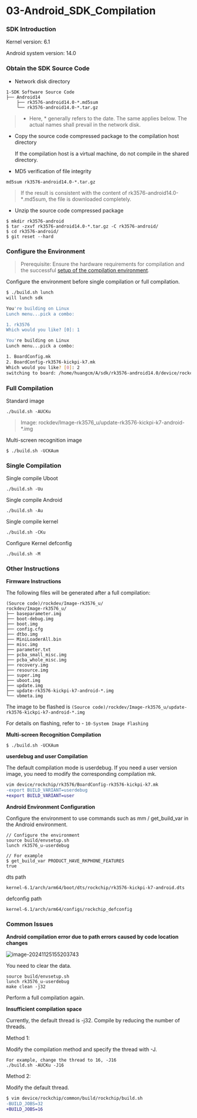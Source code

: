 # 03-Android_SDK_Compilation

### SDK Introduction

Kernel version: 6.1

Android system version: 14.0


### Obtain the SDK Source Code

* Network disk directory

```
1-SDK Software Source Code
├── Android14
    ├── rk3576-android14.0-*.md5sum
    └── rk3576-android14.0-*.tar.gz
```

> * Here, * generally refers to the date. The same applies below. The actual names shall prevail in the network disk.

* Copy the source code compressed package to the compilation host directory

  If the compilation host is a virtual machine, do not compile in the shared directory.

* MD5 verification of file integrity

```
md5sum rk3576-android14.0-*.tar.gz
```

> If the result is consistent with the content of rk3576-android14.0-*.md5sum, the file is downloaded completely.

* Unzip the source code compressed package

```
$ mkdir rk3576-android
$ tar -zxvf rk3576-android14.0-*.tar.gz -C rk3576-android/
$ cd rk3576-android/
$ git reset --hard
```


### Configure the Environment

> Prerequisite: Ensure the hardware requirements for compilation and the successful [setup of the compilation environment](01-Compilation_Environment_Setup.md).

Configure the environment before single compilation or full compilation.

```bash
$ ./build.sh lunch
will lunch sdk

You're building on Linux
Lunch menu...pick a combo:

1. rk3576
Which would you like? [0]: 1

You're building on Linux
Lunch menu...pick a combo:

1. BoardConfig.mk
2. BoardConfig-rk3576-kickpi-k7.mk
Which would you like? [0]: 2
switching to board: /home/huangcm/A/sdk/rk3576-android14.0/device/rockchip/rk3576/BoardConfig-rk3576-kickpi-k7.mk
```


### Full Compilation

Standard image

```
./build.sh -AUCKu
```

> Image: rockdev/Image-rk3576_u/update-rk3576-kickpi-k7-android-*.img

Multi-screen recognition image

```
$ ./build.sh -UCKAum
```


### Single Compilation

Single compile Uboot

```
./build.sh -Uu
```

Single compile Android

```
./build.sh -Au
```

Single compile kernel

```
./build.sh -CKu
```

Configure Kernel defconfig

```
./build.sh -M
```


### Other Instructions

**Firmware Instructions**

The following files will be generated after a full compilation:

```
(Source code)/rockdev/Image-rk3576_u/
rockdev/Image-rk3576_u/
├── baseparameter.img
├── boot-debug.img
├── boot.img
├── config.cfg
├── dtbo.img
├── MiniLoaderAll.bin
├── misc.img
├── parameter.txt
├── pcba_small_misc.img
├── pcba_whole_misc.img
├── recovery.img
├── resource.img
├── super.img
├── uboot.img
├── update.img
├── update-rk3576-kickpi-k7-android-*.img
└── vbmeta.img
```

The image to be flashed is `(Source code)/rockdev/Image-rk3576_u/update-rk3576-kickpi-k7-android-*.img`

For details on flashing, refer to - `10-System Image Flashing`


**Multi-screen Recognition Compilation**

```
$ ./build.sh -UCKAum
```


**userdebug and user Compilation**

The default compilation mode is userdebug. If you need a user version image, you need to modify the corresponding compilation mk.

```diff
vim device/rockchip/rk3576/BoardConfig-rk3576-kickpi-k7.mk
-export BUILD_VARIANT=userdebug
+export BUILD_VARIANT=user
```


**Android Environment Configuration**

Configure the environment to use commands such as mm / get_build_var in the Android environment.

```shell
// Configure the environment
source build/envsetup.sh
lunch rk3576_u-userdebug

// For example
$ get_build_var PRODUCT_HAVE_RKPHONE_FEATURES
true
```

dts path

```
kernel-6.1/arch/arm64/boot/dts/rockchip/rk3576-kickpi-k7-android.dts
```

defconfig path

```
kernel-6.1/arch/arm64/configs/rockchip_defconfig
```


### Common Issues

**Android compilation error due to path errors caused by code location changes**

![image-20241125155203743](http://tanzhtanzh.oss-cn-shenzhen.aliyuncs.com/img/image-20241125155203743.png)

You need to clear the data.

```shell
source build/envsetup.sh
lunch rk3576_u-userdebug
make clean -j32
```

Perform a full compilation again.


**Insufficient compilation space**

Currently, the default thread is -j32. Compile by reducing the number of threads.

Method 1: 

Modify the compilation method and specify the thread with -J.

```shell
For example, change the thread to 16, -J16
./build.sh -AUCKu -J16
```

Method 2:

Modify the default thread.

```diff
$ vim device/rockchip/common/build/rockchip/build.sh
-BUILD_JOBS=32
+BUILD_JOBS=16
```

